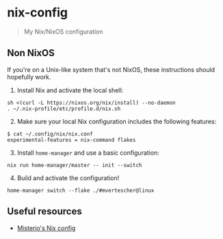 # nix-config

> My Nix/NixOS configuration

## Non NixOS

If you're on a Unix-like system that's not NixOS, these instructions should
hopefully work.

1. Install Nix and activate the local shell:

```
sh <(curl -L https://nixos.org/nix/install) --no-daemon
. ~/.nix-profile/etc/profile.d/nix.sh
```

2. Make sure your local Nix configuration includes the following features:

```
$ cat ~/.config/nix/nix.conf
experimental-features = nix-command flakes
```

3. Install `home-manager` and use a basic configuration:

```
nix run home-manager/master -- init --switch
```

4. Build and activate the configuration!

```
home-manager switch --flake ./#mvertescher@linux
```

## Useful resources

- [Misterio's Nix config](https://git.sr.ht/~misterio/nix-config)
